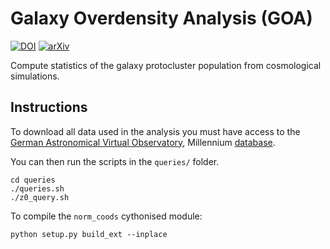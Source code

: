 # Galaxy Overdensity Analysis (GOA)

[![DOI](https://zenodo.org/badge/DOI/10.5281/zenodo.1092728.svg)](https://doi.org/10.5281/zenodo.1092728)
[![arXiv](https://img.shields.io/badge/arXiv-1710.02148-red.svg)](https://arxiv.org/abs/1710.02148)

Compute statistics of the galaxy protocluster population from cosmological simulations.

## Instructions

To download all data used in the analysis you must have access to the [German Astronomical Virtual Observatory](http://www.g-vo.org/), Millennium [database](http://gavo.mpa-garching.mpg.de/MyMillennium/).

You can then run the scripts in the `queries/` folder.

    cd queries
    ./queries.sh
    ./z0_query.sh

To compile the `norm_coods` cythonised module:

    python setup.py build_ext --inplace
